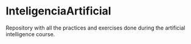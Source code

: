 # InteligenciaArtificial
Repository with all the practices and exercises done during the artificial intelligence course.

